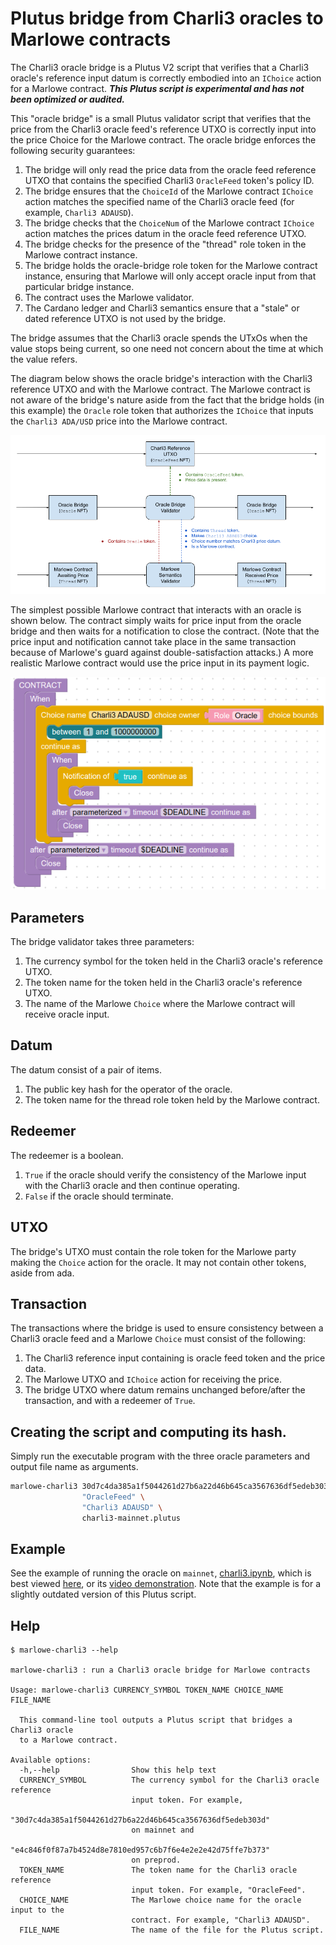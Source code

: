 # Plutus bridge from Charli3 oracles to Marlowe contracts

The Charli3 oracle bridge is a Plutus V2 script that verifies that a Charli3 oracle's reference input datum is correctly embodied into an `IChoice` action for a Marlowe contract. ***This Plutus script is experimental and has not been optimized or audited.***

This "oracle bridge" is a small Plutus validator script that verifies that the price from the Charli3 oracle feed's reference UTXO is correctly input into the price Choice for the Marlowe contract. The oracle bridge enforces the following security guarantees:

1. The bridge will only read the price data from the oracle feed reference UTXO that contains the specified Charli3 `OracleFeed` token's policy ID.
2. The bridge ensures that the `ChoiceId` of the Marlowe contract `IChoice` action matches the specified name of the Charli3 oracle feed (for example, `Charli3 ADAUSD`).
3. The bridge checks that the `ChoiceNum` of the Marlowe contract `IChoice` action matches the prices datum in the oracle feed reference UTXO.
4. The bridge checks for the presence of the "thread" role token in the Marlowe contract instance.
5. The bridge holds the oracle-bridge role token for the Marlowe contract instance, ensuring that Marlowe will only accept oracle input from that particular bridge instance.
6. The contract uses the Marlowe validator.
7. The Cardano ledger and Charli3 semantics ensure that a "stale" or dated reference UTXO is not used by the bridge.

The bridge assumes that the Charli3 oracle spends the UTxOs when the value stops being current, so one need not concern about the time at which the value refers.

The diagram below shows the oracle bridge's interaction with the Charli3 reference UTXO and with the Marlowe contract. The Marlowe contract is not aware of the bridge's nature aside from the fact that the bridge holds (in this example) the `Oracle` role token that authorizes the `IChoice` that inputs the `Charli3 ADA/USD` price into the Marlowe contract.

![UTXO progression for oracle bridge.](images/bridge.png)

The simplest possible Marlowe contract that interacts with an oracle is shown below. The contract simply waits for price input from the oracle bridge and then waits for a notification to close the contract. (Note that the price input and notification cannot take place in the same transaction because of Marlowe's guard against double-satisfaction attacks.) A more realistic Marlowe contract would use the price input in its payment logic.

![Simplest Marlowe contract that uses the oracle bridge](images/contract.png)


## Parameters

The bridge validator takes three parameters:

1. The currency symbol for the token held in the Charli3 oracle's reference UTXO.
2. The token name for the token held in the Charli3 oracle's reference UTXO.
3. The name of the Marlowe `Choice` where the Marlowe contract will receive oracle input.


## Datum

The datum consist of a pair of items.

1. The public key hash for the operator of the oracle.
2. The token name for the thread role token held by the Marlowe contract.


## Redeemer

The redeemer is a boolean.

1. `True` if the oracle should verify the consistency of the Marlowe input with the Charli3 oracle and then continue operating.
2. `False` if the oracle should terminate.


## UTXO

The bridge's UTXO must contain the role token for the Marlowe party making the `Choice` action for the oracle. It may not contain other tokens, aside from ada.


## Transaction

The transactions where the bridge is used to ensure consistency between a Charli3 oracle feed and a Marlowe `Choice` must consist of the following:

1. The Charli3 reference input containing is oracle feed token and the price data.
2. The Marlowe UTXO and `IChoice` action for receiving the price.
3. The bridge UTXO where datum remains unchanged before/after the transaction, and with a redeemer of `True`.


## Creating the script and computing its hash.

Simply run the executable program with the three oracle parameters and output file name as arguments.

```bash
marlowe-charli3 30d7c4da385a1f5044261d27b6a22d46b645ca3567636df5edeb303d \
                "OracleFeed" \
                "Charli3 ADAUSD" \
                charli3-mainnet.plutus
```


## Example

See the example of running the oracle on `mainnet`, [charli3.ipynb](charli3.ipynb), which is best viewed [here](https://nbviewer.org/github/input-output-hk/marlowe-plutus/blob/main/marlowe-plutus/charli3.ipynb), or its [video demonstration](https://youtu.be/_9DgXb323CE). Note that the example is for a slightly outdated version of this Plutus script.


## Help

```console
$ marlowe-charli3 --help

marlowe-charli3 : run a Charli3 oracle bridge for Marlowe contracts

Usage: marlowe-charli3 CURRENCY_SYMBOL TOKEN_NAME CHOICE_NAME FILE_NAME

  This command-line tool outputs a Plutus script that bridges a Charli3 oracle
  to a Marlowe contract.

Available options:
  -h,--help                Show this help text
  CURRENCY_SYMBOL          The currency symbol for the Charli3 oracle reference
                           input token. For example,
                           "30d7c4da385a1f5044261d27b6a22d46b645ca3567636df5edeb303d"
                           on mainnet and
                           "e4c846f0f87a7b4524d8e7810ed957c6b7f6e4e2e2e42d75ffe7b373"
                           on preprod.
  TOKEN_NAME               The token name for the Charli3 oracle reference
                           input token. For example, "OracleFeed".
  CHOICE_NAME              The Marlowe choice name for the oracle input to the
                           contract. For example, "Charli3 ADAUSD".
  FILE_NAME                The name of the file for the Plutus script.
```
